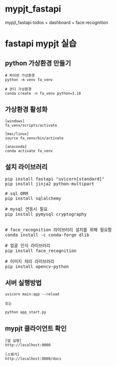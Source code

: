# mypjt_fastapi
mypjt_fastapi todos + dashboard + face recognition

# fastapi mypjt 실습

## python 가상환경 만들기

```
# 파이썬 가상환경
python -m venv fa_venv

# 콘다 가상환경
conda create -n fa_venv python=3.10

```

## 가상환경 활성화

```
[windows]
fa_venv/scripts/activate

[mac/linux]
source fa_venv/bin/activate

[anaconda]
conda activate fa_venv
```

## 설치 라이브러리

<pre>
pip install fastapi "uvicorn[standard]"
pip install jinja2 python-multipart

# sql ORM
pip install sqlalchemy

# mysql 연동시 필요
pip install pymysql cryptography


# face_recognition 라이브러리 설치를 위해 필요함
conda install -c conda-forge dlib
 
# 얼굴 인식 라이브러리
pip install face_recognition

# 이미지 처리 라이브러리  
pip install opencv-python
</pre>

## 서버 실행방법

```
uvicorn main:app --reload

또는

python app_start.py
```

## mypjt 클라이언트 확인

```
[앱 실행]
http://localhost:8000

[스웨거]
http://localhost:8000/docs
```
